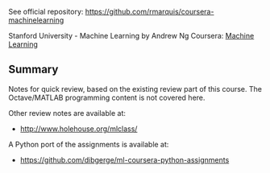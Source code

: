 
See official repository: https://github.com/rmarquis/coursera-machinelearning

Stanford University - Machine Learning by Andrew Ng
Coursera: [Machine Learning](MachineLearning.ipynb)

## Summary

Notes for quick review, based on the existing review part of this course. The Octave/MATLAB programming content is not covered here.

Other review notes are available at:
* http://www.holehouse.org/mlclass/

A Python port of the assignments is available at:
* https://github.com/dibgerge/ml-coursera-python-assignments
